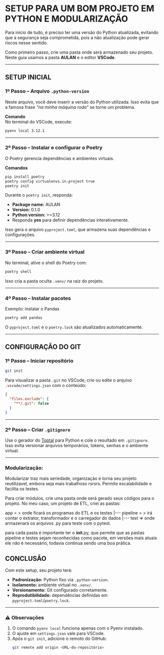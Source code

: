 # SETUP PARA UM BOM PROJETO EM PYTHON E MODULARIZAÇÃO

Para início de tudo, é preciso ter uma versão do Python atualizada, evitando que a segurança seja comprometida, pois a não atualização pode gerar riscos nesse sentido.

Como primeiro passo, crie uma pasta onde será armazenado seu projeto. Neste guia usamos a pasta **AULAN** e o editor **VSCode**.

---

## SETUP INICIAL

### 1º Passo – Arquivo `.python-version`
Neste arquivo, você deve inserir a versão do Python utilizada. Isso evita que a famosa frase *“na minha máquina roda”* se torne um problema.

**Comando**  
No terminal do VSCode, execute:  
```bash
pyenv local 3.12.1
```

---

### 2º Passo – Instalar e configurar o Poetry
O Poetry gerencia dependências e ambientes virtuais.

**Comandos**  
```bash
pip install poetry
poetry config virtualenvs.in-project true
poetry init
```

Durante o `poetry init`, responda:  
- **Package name:** AULAN  
- **Version:** 0.1.0  
- **Python version:** >=3.12  
- Responda **yes** para definir dependências interativamente.

Isso gera o arquivo `pyproject.toml`, que armazena suas dependências e configurações.

---

### 3º Passo – Criar ambiente virtual
No terminal, ative o shell do Poetry com:  
```bash
poetry shell
```
Isso cria a pasta oculta `.venv/` na raiz do projeto.

---

### 4º Passo – Instalar pacotes
Exemplo: instalar o Pandas  
```bash
poetry add pandas
```
O `pyproject.toml` e o `poetry.lock` são atualizados automaticamente.

---

## CONFIGURAÇÃO DO GIT

### 1º Passo – Iniciar repositório
```bash
git init
```

Para visualizar a pasta `.git` no VSCode, crie ou edite o arquivo `.vscode/settings.json` com o conteúdo:  
```json
{
  "files.exclude": {
    "**/.git": false
  }
}
```

---

### 2º Passo – Criar `.gitignore`
Use o gerador do [Toptal](https://www.toptal.com/developers/gitignore) para Python e cole o resultado em `.gitignore`.  
Isso evita versionar arquivos temporários, tokens, senhas e o ambiente virtual.

---

### Modularização:

Modularizar traz mais seriedade, organização e torna seu projeto reutilizavel, embora seja mais trabalhoso rsrsrs. Permite escalabilidade e facilita os testes.

Para criar módulos, crie uma pasta onde será gerado seus códigos para o projeto. No meu caso, um projeto de ETL, criei as pastas:

app = > onde ficará os programas do ETL e os testes
 |--- pipeline = > irá contar o extrator, transformador e o carregador do dados
 |--- test => onde armazenará os arquivos .py para teste com o pytest. 

para cada pasta é importante ter o __init__.py, que permite que as pastas pipeline e testes sejam reconhecidas como pacote, em versões mais atuais ele não é necessário, todavia continua sendo uma boa prática.

## CONCLUSÃO

Com este setup, seu projeto terá:  
- **Padronização:** Python fixo via `.python-version`.  
- **Isolamento:** ambiente virtual no `.venv/`.  
- **Versionamento:** Git configurado corretamente.  
- **Reprodutibilidade:** dependências definidas em `pyproject.toml`/`poetry.lock`.

---

### ⚠️ Observações

1. O comando `pyenv local` funciona apenas com o Pyenv instalado.  
2. O ajuste em `settings.json` vale para VSCode.  
3. Após o `git init`, adicione o remoto do GitHub:  
   ```bash
   git remote add origin <URL-do-repositório>
   ```
